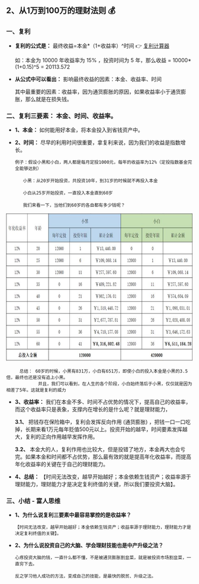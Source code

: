 ## 2、从1万到100万的理财法则 :moneybag:

### 一、复利 

*    __复利的公式是：__ 最终收益=本金*（1+收益率）^时间 :point_right:  [复利计算器](www.yaocaiwuziyou.com/calculator.html)

        如：本金为 10000 年收益率为 15% ，投资时间为 5 年，那么收益 = 10000*(1+0.15)^5 = 20113.572

*    __从公式中可以看出：__ 影响最终收益的因素：本金、收益率、时间

     其中最重要的因素：收益率，因为通货膨胀的原因，如果收益率小于通货膨胀，那么就是在损失钱。

### 二、复利三要素： 本金、时间、收益率。

*    __1、本金：__ 如何能用好本金，将本金投入到省钱资产中。


*    __2、时间：__ 尽早的利用时间很重要，拿复利来说，因为我们的收益是指数增长。

         例子：假设小黑和小白，两人都是每月定投1000元，每年的收益率为12%（定投指数基金完全能够达到）

            小黑：从20岁开始投资，共投资10年，到31岁的时候就不再投入本金

            小白从25岁开始投资，一直投入本金直到60岁

            我们来看一下，当他们到60岁的各自都有多少钱呢？
    
<div align=center><img width="700" height="400" src="https://raw.githubusercontent.com/OneStepAndTwoSteps/Financial-management/master/static/1.jpg"/></div>

         总结： 60岁的时候，小黑有831万，小白有651万，即使小白的投入本金是小黑的3.5倍，最终也还是没有追上小黑。
                并且，我们可以看到，在人生的各个阶段，小白始终落后于小黑，仅仅就是因为相差了5年。这就是复利的威力


*    __3、收益率：__ 我们在本金不多、时间不占优势的情况下，提高自己的收益率，而这个收益率只是表象，支撑内在增长的是什么呢？就是理财能力，
  
        __3.1、__ 把钱存在保险箱中，复利会发挥反向作用 (通货膨胀) ，把钱一口一口吃掉，长期来看1万元每年贬值500元以上。投资开始的越早，时间要素发挥越大，复利的正向作用越早发挥作用。
     
        __3.2、__ 本金大的人，复利作用也比较大，但是投错了地方，本金再大也会亏完。如果本金和时间都不占优势，那么最有效的就是提高年化收益率，而提高年化收益率的关键在于自己的理财能力。

*    __4、总结：__ 【时间无法改变，越早开始越好；本金依赖生钱资产；收益率源于理财能力，理财能力才是决定复利终值的关键，所以我们要投资大脑】。


### 三、小结 - 富人思维

*   __1、为什么说复利三要素中最容易掌控的是收益率？__
    
        【时间无法改变，越早开始越好；本金依赖生钱资产；收益率源于理财能力，理财能力才是决定复利终值的关键】。    

*   __2、为什么说投资自己的大脑、学会理财技能也是中产升级之法？__
    
        心疼投资大脑的钱，一直什么都不懂，不是被通货膨胀割韭菜，就是被投资市场割韭菜，一直穷下去。
        
        反之学习他人成功的方法，变成自己的技能，是最快的脱贫、升级之法。   
